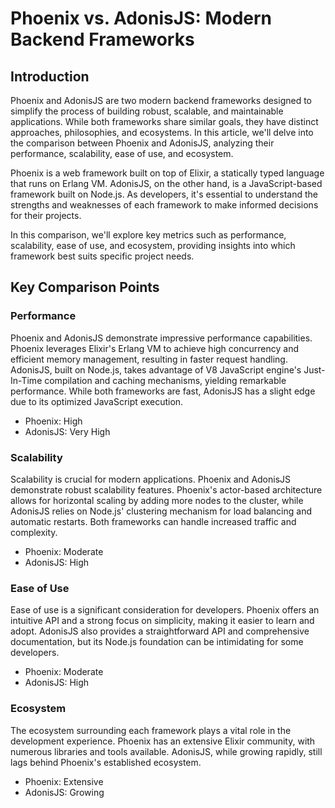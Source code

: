 # Phoenix vs. AdonisJS: Modern Backend Frameworks
## Introduction

Phoenix and AdonisJS are two modern backend frameworks designed to simplify the process of building robust, scalable, and maintainable applications. While both frameworks share similar goals, they have distinct approaches, philosophies, and ecosystems. In this article, we'll delve into the comparison between Phoenix and AdonisJS, analyzing their performance, scalability, ease of use, and ecosystem.

Phoenix is a web framework built on top of Elixir, a statically typed language that runs on Erlang VM. AdonisJS, on the other hand, is a JavaScript-based framework built on Node.js. As developers, it's essential to understand the strengths and weaknesses of each framework to make informed decisions for their projects.

In this comparison, we'll explore key metrics such as performance, scalability, ease of use, and ecosystem, providing insights into which framework best suits specific project needs.

## Key Comparison Points

### Performance

Phoenix and AdonisJS demonstrate impressive performance capabilities. Phoenix leverages Elixir's Erlang VM to achieve high concurrency and efficient memory management, resulting in faster request handling. AdonisJS, built on Node.js, takes advantage of V8 JavaScript engine's Just-In-Time compilation and caching mechanisms, yielding remarkable performance. While both frameworks are fast, AdonisJS has a slight edge due to its optimized JavaScript execution.

* Phoenix: High
* AdonisJS: Very High

### Scalability

Scalability is crucial for modern applications. Phoenix and AdonisJS demonstrate robust scalability features. Phoenix's actor-based architecture allows for horizontal scaling by adding more nodes to the cluster, while AdonisJS relies on Node.js' clustering mechanism for load balancing and automatic restarts. Both frameworks can handle increased traffic and complexity.

* Phoenix: Moderate
* AdonisJS: High

### Ease of Use

Ease of use is a significant consideration for developers. Phoenix offers an intuitive API and a strong focus on simplicity, making it easier to learn and adopt. AdonisJS also provides a straightforward API and comprehensive documentation, but its Node.js foundation can be intimidating for some developers.

* Phoenix: Moderate
* AdonisJS: High

### Ecosystem

The ecosystem surrounding each framework plays a vital role in the development experience. Phoenix has an extensive Elixir community, with numerous libraries and tools available. AdonisJS, while growing rapidly, still lags behind Phoenix's established ecosystem.

* Phoenix: Extensive
* AdonisJS: Growing